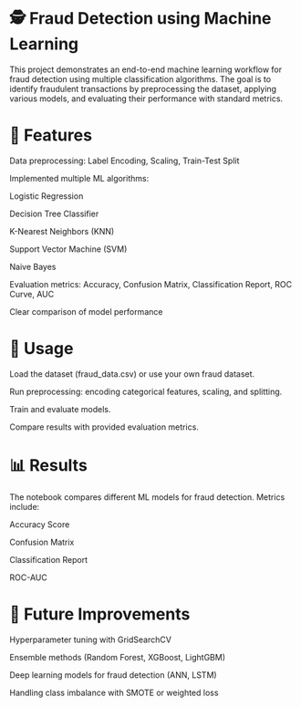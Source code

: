 # 🕵️ Fraud Detection using Machine Learning

This project demonstrates an end-to-end machine learning workflow for fraud detection using multiple classification algorithms. The goal is to identify fraudulent transactions by preprocessing the dataset, applying various models, and evaluating their performance with standard metrics.

# 📌 Features

Data preprocessing: Label Encoding, Scaling, Train-Test Split

Implemented multiple ML algorithms:

Logistic Regression

Decision Tree Classifier

K-Nearest Neighbors (KNN)

Support Vector Machine (SVM)

Naive Bayes

Evaluation metrics: Accuracy, Confusion Matrix, Classification Report, ROC Curve, AUC

Clear comparison of model performance

# 🚀 Usage

Load the dataset (fraud_data.csv) or use your own fraud dataset.

Run preprocessing: encoding categorical features, scaling, and splitting.

Train and evaluate models.

Compare results with provided evaluation metrics.

# 📊 Results

The notebook compares different ML models for fraud detection.
Metrics include:

Accuracy Score

Confusion Matrix

Classification Report

ROC-AUC

# 🔮 Future Improvements

Hyperparameter tuning with GridSearchCV

Ensemble methods (Random Forest, XGBoost, LightGBM)

Deep learning models for fraud detection (ANN, LSTM)

Handling class imbalance with SMOTE or weighted loss
